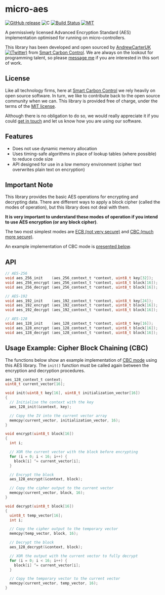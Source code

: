 # micro-aes

[![GitHub release](https://img.shields.io/github/release/SmarterUM/micro-aes.svg)](https://github.com/SmarterUM/micro-aes/releases/tag/v1.0.0)
![C](https://img.shields.io/badge/langauge-C-blue.svg)
[![Build Status](https://travis-ci.org/SmarterUM/micro-aes.svg?branch=master)](https://travis-ci.org/SmarterUM/micro-aes)
[![MIT](https://img.shields.io/badge/license-MIT-brightgreen.svg)](https://github.com/SmarterUM/micro-aes/blob/master/LICENSE)

A permissively licensed Advanced Encryption Standard (AES) implementation optimised for running on micro-controllers.

This library has been developed and open sourced by [AndrewCarterUK ![(Twitter)](http://i.imgur.com/wWzX9uB.png)](https://twitter.com/AndrewCarterUK) from [Smart Carbon Control](http://www.smartcarboncontrol.com/). We are always on the lookout for programming talent, so please [message me](https://twitter.com/AndrewCarterUK) if you are interested in this sort of work.

## License

Like all technology firms, here at [Smart Carbon Control](http://www.smartcarboncontrol.com/) we rely heavily on open source software. In turn, we like to contribute back to the open source community when we can. This library is provided free of charge, under the terms of the [MIT license](https://github.com/SmarterUM/micro-aes/blob/master/LICENSE).

Although there is no obligation to do so, we would really appreciate it if you could [get in touch](https://twitter.com/AndrewCarterUK) and let us know how you are using our software.

## Features

- Does not use dynamic memory allocation
- Uses timing-safe algorithms in place of lookup tables (where possible) to reduce code size
- API designed for use in a low memory environment (cipher text overwrites plain text on encryption)

## Important Note

This library provides the basic AES operations for encrypting and decrypting data. There are different ways to apply a block cipher (called the modes of operation), but this library does not deal with them.

**It is very important to understand these modes of operation if you intend to use AES encryption (or any block cipher)**.

The two most simplest modes are [ECB (not very secure)](https://en.wikipedia.org/wiki/Block_cipher_mode_of_operation#ECB) and [CBC (much more secure)](https://en.wikipedia.org/wiki/Block_cipher_mode_of_operation#CBC).

An example implementation of CBC mode is [presented below](#usage-example-cipher-block-chaining-cbc).

## API

```C
// AES-256
void aes_256_init    (aes_256_context_t *context, uint8_t key[32]);
void aes_256_encrypt (aes_256_context_t *context, uint8_t block[16]);
void aes_256_decrypt (aes_256_context_t *context, uint8_t block[16]);

// AES-192
void aes_192_init    (aes_192_context_t *context, uint8_t key[24]);
void aes_192_encrypt (aes_192_context_t *context, uint8_t block[16]);
void aes_192_decrypt (aes_192_context_t *context, uint8_t block[16]);

// AES-128
void aes_128_init    (aes_128_context_t *context, uint8_t key[16]);
void aes_128_encrypt (aes_128_context_t *context, uint8_t block[16]);
void aes_128_decrypt (aes_128_context_t *context, uint8_t block[16]);
```

## Usage Example: Cipher Block Chaining (CBC)

The functions below show an example implementation of [CBC mode](https://en.wikipedia.org/wiki/Block_cipher_mode_of_operation#CBC) using this AES library. The `init()` function must be called again between the encryption and decryption procedures.

```C
aes_128_context_t context;
uint8_t current_vector[16];

void init(uint8_t key[16], uint8_t initialization_vector[16])
{
  // Initialise the context with the key
  aes_128_init(&context, key);

  // Copy the IV into the current vector array
  memcpy(current_vector, initialization_vector, 16);
}

void encrypt(uint8_t block[16])
{
  int i;

  // XOR the current vector with the block before encrypting
  for (i = 0; i < 16; i++) {
    block[i] ^= current_vector[i];
  }

  // Encrypt the block
  aes_128_encrypt(&context, block);

  // Copy the cipher output to the current vector
  memcpy(current_vector, block, 16);
}

void decrypt(uint8_t block[16])
{
  uint8_t temp_vector[16];
  int i;

  // Copy the cipher output to the temporary vector
  memcpy(temp_vector, block, 16);

  // Decrypt the block
  aes_128_decrypt(&context, block);

  // XOR the output with the current vector to fully decrypt
  for (i = 0; i < 16; i++) {
    block[i] ^= current_vector[i];
  }

  // Copy the temporary vector to the current vector
  memcpy(current_vector, temp_vector, 16);
}
```
